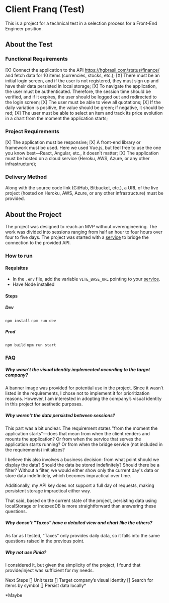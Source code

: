 # Client Franq (Test)

This is a project for a technical test in a selection process for a Front-End Engineer position.

## About the Test

### Functional Requirements

[X] Connect the application to the API https://hgbrasil.com/status/finance/ and fetch data for 10 items (currencies, stocks, etc.);
[X] There must be an initial login screen, and if the user is not registered, they must sign up and have their data persisted in local storage;
[X] To navigate the application, the user must be authenticated. Therefore, the session time should be verified, and if it expires, the user should be logged out and redirected to the login screen;
[X] The user must be able to view all quotations;
[X] If the daily variation is positive, the value should be green; if negative, it should be red;
[X] The user must be able to select an item and track its price evolution in a chart from the moment the application starts;

### Project Requirements

[X] The application must be responsive;
[X] A front-end library or framework must be used. Here we used Vue.js, but feel free to use the one you know best—React, Angular, etc., it doesn’t matter;
[X] The application must be hosted on a cloud service (Heroku, AWS, Azure, or any other infrastructure);

### Delivery Method

Along with the source code link (GitHub, Bitbucket, etc.), a URL of the live project (hosted on Heroku, AWS, Azure, or any other infrastructure) must be provided.

## About the Project

The project was designed to reach an MVP without overengineering. The work was divided into sessions ranging from half an hour to four hours over four to five days. The project was started with a [service](https://github.com/ottaviocoelho/server-franq) to bridge the connection to the provided API.

### How to run

#### Requisitos

- In the `.env` file, add the variable `VITE_BASE_URL` pointing to your [service](https://github.com/ottaviocoelho/server-franq).
- Have Node installed

#### Steps

##### Dev

`npm install`
`npm run dev`

##### Prod

`npm build`
`npm run start`

### FAQ

##### Why wasn’t the visual identity implemented according to the target company?

A banner image was provided for potential use in the project. Since it wasn’t listed in the requirements, I chose not to implement it for prioritization reasons. However, I am interested in adopting the company’s visual identity in this project for aesthetic purposes.

##### Why weren’t the data persisted between sessions?

This part was a bit unclear. The requirement states "from the moment the application starts"—does that mean from when the client renders and mounts the application? Or from when the service that serves the application starts running? Or from when the bridge service (not included in the requirements) initializes?

I believe this also involves a business decision: from what point should we display the data? Should the data be stored indefinitely? Should there be a filter? Without a filter, we would either show only the current day's data or store data indefinitely, which becomes impractical over time.

Additionally, my API key does not support a full day of requests, making persistent storage impractical either way.

That said, based on the current state of the project, persisting data using localStorage or IndexedDB is more straightforward than answering these questions.

##### Why doesn’t "Taxes" have a detailed view and chart like the others?

As far as I tested, "Taxes" only provides daily data, so it falls into the same questions raised in the previous point.

##### Why not use Pinia?

I considered it, but given the simplicity of the project, I found that provide/inject was sufficient for my needs.

Next Steps
[] Unit tests
[] Target company’s visual identity
[] Search for items by symbol
[] Persist data locally\*

\*Maybe
